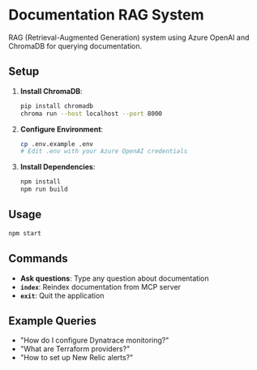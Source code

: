# Documentation RAG System

RAG (Retrieval-Augmented Generation) system using Azure OpenAI and ChromaDB for querying documentation.

## Setup

1. **Install ChromaDB**:
   ```bash
   pip install chromadb
   chroma run --host localhost --port 8000
   ```

2. **Configure Environment**:
   ```bash
   cp .env.example .env
   # Edit .env with your Azure OpenAI credentials
   ```

3. **Install Dependencies**:
   ```bash
   npm install
   npm run build
   ```

## Usage

```bash
npm start
```

## Commands

- **Ask questions**: Type any question about documentation
- **`index`**: Reindex documentation from MCP server
- **`exit`**: Quit the application

## Example Queries

- "How do I configure Dynatrace monitoring?"
- "What are Terraform providers?"
- "How to set up New Relic alerts?"